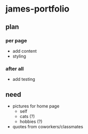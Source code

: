 # james-portfolio

## plan

### per page

- add content
- styling

### after all

- add testing

## need

- pictures for home page
  - self
  - cats (?)
  - hobbies (?)
- quotes from coworkers/classmates
